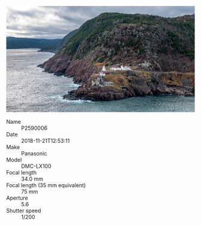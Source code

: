 [![P2590006](/photos/hd/P2590006.jpg)](/photos/full/P2590006.jpg?raw=true)

<dl>
  <dt>Name</dt>
  <dd>P2590006</dd>
  <dt>Date</dt>
  <dd>2018-11-21T12:53:11</dd>
  <dt>Make</dt>
  <dd>Panasonic</dd>
  <dt>Model</dt>
  <dd>DMC-LX100</dd>
  <dt>Focal length</dt>
  <dd>34.0 mm</dd>
  <dt>Focal length (35 mm equivalent)</dt>
  <dd>75 mm</dd>
  <dt>Aperture</dt>
  <dd>5.6</dd>
  <dt>Shutter speed</dt>
  <dd>1/200</dd>
</dl>
